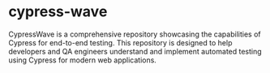 # cypress-wave
CypressWave is a comprehensive repository showcasing the capabilities of Cypress for end-to-end testing. This repository is designed to help developers and QA engineers understand and implement automated testing using Cypress for modern web applications.
